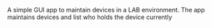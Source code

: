 A simple GUI app to maintain devices in a LAB environment. The app maintains devices and list who holds the device currently

